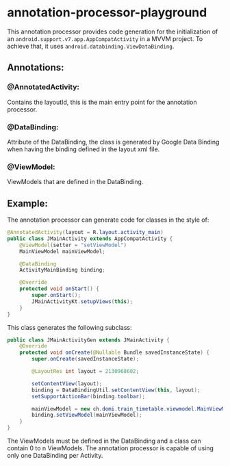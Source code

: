 # annotation-processor-playground
This annotation processor provides code generation for the initialization of an `android.support.v7.app.AppCompatActivity` in a MVVM project.
To achieve that, it uses `android.databinding.ViewDataBinding`.
## Annotations:
### @AnnotatedActivity:
Contains the layoutId, this is the main entry point for the annotation processor.
### @DataBinding:
Attribute of the DataBinding, the class is generated by Google Data Binding when having the binding defined in the layout xml file.
### @ViewModel:
ViewModels that are defined in the DataBinding.
## Example:
The annotation processor can generate code for classes in the style of:
```java
@AnnotatedActivity(layout = R.layout.activity_main)
public class JMainActivity extends AppCompatActivity {
    @ViewModel(setter = "setViewModel")
    MainViewModel mainViewModel;

    @DataBinding
    ActivityMainBinding binding;

    @Override
    protected void onStart() {
        super.onStart();
        JMainActivityKt.setupViews(this);
    }
}
```
This class generates the following subclass:
```java
public class JMainActivityGen extends JMainActivity {
    @Override
    protected void onCreate(@Nullable Bundle savedInstanceState) {
        super.onCreate(savedInstanceState);

        @LayoutRes int layout = 2130968602;

        setContentView(layout);
        binding = DataBindingUtil.setContentView(this, layout);
        setSupportActionBar(binding.toolbar);

        mainViewModel = new ch.domi.train_timetable.viewmodel.MainViewModel();
        binding.setViewModel(mainViewModel);
    }
}
```
The ViewModels must be defined in the DataBinding and a class can contain 0 to n ViewModels.
The annotation processor is capable of using only one DataBinding per Activity.